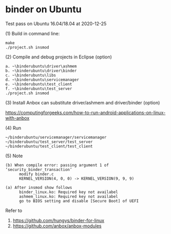 binder on Ubuntu
================
Test pass on Ubuntu 16.04/18.04 at 2020-12-25

(1) Build in command line:

    make
    ./project.sh insmod

(2) Compile and debug projects in Eclipse (option)

    a. ~\binderubuntu\driver\ashmem
    b. ~\binderubuntu\driver\binder
    c. ~\binderubuntu\libs
    d. ~\binderubuntu\servicemanager
    e. ~\binderubuntu\test_client
    f. ~\binderubuntu\test_server
    ./project.sh insmod

(3) Install Anbox can substitute driver/ashmem and driver/binder (option)

https://computingforgeeks.com/how-to-run-android-applications-on-linux-with-anbox

(4) Run

    ~/binderubuntu/servicemanager/servicemanager
    ~/binderubuntu/test_server/test_server
    ~/binderubuntu/test_client/test_client

(5) Note
    
    (b) When compile error: passing argument 1 of ‘security_binder_transaction’
          modify binder.c
          KERNEL_VERSION(4, 0, 0) -> KERNEL_VERSION(9, 9, 9)
    
    (a) After insmod show follows
          binder_linux.ko: Required key not availabel
          ashmem_linux.ko: Required key not availabel
          go to BIOS setting and disable [Secure Boot] of UEFI

Refer to
1. https://github.com/hungys/binder-for-linux
2. https://github.com/anbox/anbox-modules
